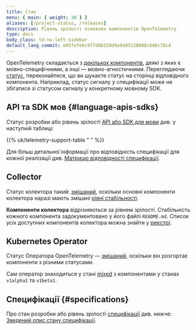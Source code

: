 ```yaml
---
title: Стан
menu: { main: { weight: 30 } }
aliases: [/project-status, /releases]
description: Рівень зрілості основних компонентів OpenTelemetry
type: docs
body_class: td-no-left-sidebar
default_lang_commit: e05fefe6c9f7d8b159d9a9a95128098c646c78c4
---
```


OpenTelemetry складається з [декількох компонентів](/docs/concepts/components/), деякі з яких є мовно-специфічними, а інші — мовно-агностичними. Переглядаючи [статус](/docs/specs/otel/versioning-and-stability/), переконайтеся, що ви шукаєте статус на сторінці відповідного компонента. Наприклад, статус сигналу у специфікації може не збігатися зі статусом сигналу у конкретному мовному SDK.

## API та SDK мов {#language-apis-sdks}

Статус розробки або рівень зрілості [API або SDK для мови](/docs/languages/) див. у наступній таблиці:

{{% uk/telemetry-support-table " " %}}

Для більш детальної інформації про відповідність специфікації для кожної реалізації див. [Матрицю відповідності специфікації](https://github.com/open-telemetry/opentelemetry-specification/blob/main/spec-compliance-matrix.md).

## Collector

Статус колектора такий: [змішаний](/docs/specs/otel/document-status/#mixed), оскільки основні компоненти колектора наразі мають змішані [рівні стабільності](https://github.com/open-telemetry/opentelemetry-collector#stability-levels).

**Компоненти колектора** відрізняються за рівнем зрілості. Стабільність кожного компонента задокументовано у його файлі `README.md`. Список усіх доступних компонентів колектора можна знайти у [реєстрі](/ecosystem/registry/?language=collector).

## Kubernetes Operator

Статус Оператора OpenTelemetry — [змішаний](/docs/specs/otel/document-status/#mixed), оскільки він розгортає компоненти з різними статусами.

Сам оператор знаходиться у стані [mixed](/docs/specs/otel/document-status/#mixed) з компонентами у станах `v1alpha1` та `v1beta1`.

## Специфікації {#specifications}

Про стан розробки або рівень зрілості [специфікації](/docs/specs/otel/) див. нижче: [Зведений опис стану специфікації](/docs/specs/status/).
